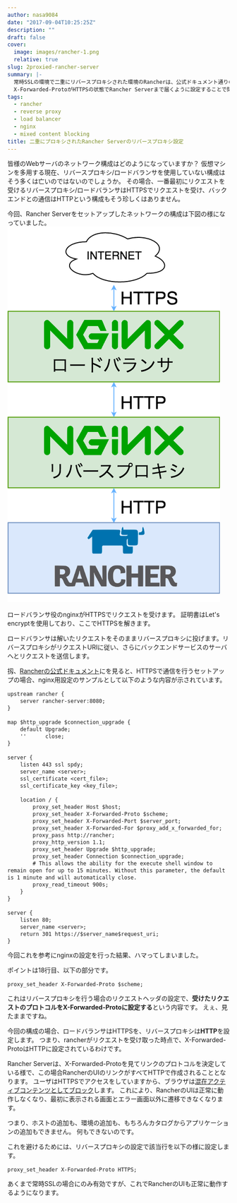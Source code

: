 ```yaml
---
author: nasa9084
date: "2017-09-04T10:25:25Z"
description: ""
draft: false
cover:
  image: images/rancher-1.png
  relative: true
slug: 2proxied-rancher-server
summary: |-
  常時SSLの環境で二重にリバースプロキシされた環境のRancherは、公式ドキュメント通りの設定を行っても正常に動作しません。
  X-Forwarded-ProtoがHTTPSの状態でRancher Serverまで届くように設定することで問題を解消できます。
tags:
  - rancher
  - reverse proxy
  - load balancer
  - nginx
  - mixed content blocking
title: 二重にプロキシされたRancher Serverのリバースプロキシ設定
---
```



皆様のWebサーバのネットワーク構成はどのようになっていますか？
仮想マシンを多用する現在、リバースプロキシ/ロードバランサを使用していない構成はそう多くは亡いのではないのでしょうか。
その場合、一番最初にリクエストを受けるリバースプロキシ/ロードバランサはHTTPSでリクエストを受け、バックエンドとの通信はHTTPという構成もそう珍しくはありません。

今回、Rancher Serverをセットアップしたネットワークの構成は下図の様になっていました。
![2proxied-rancher](images/2proxied-rancher.png)

ロードバランサ役のnginxがHTTPSでリクエストを受けます。
証明書はLet's encryptを使用しており、ここでHTTPSを解きます。

ロードバランサは解いたリクエストをそのままリバースプロキシに投げます。リバースプロキシがリクエストURIに従い、さらにバックエンドサービスのサーバへとリクエストを送信します。

扨、[Rancherの公式ドキュメント](http://rancher.com/docs/rancher/latest/en/installing-rancher/installing-server/basic-ssl-config/)にを見ると、HTTPSで通信を行うセットアップの場合、nginx用設定のサンプルとして以下のような内容が示されています。

``` nginx
upstream rancher {
    server rancher-server:8080;
}

map $http_upgrade $connection_upgrade {
    default Upgrade;
    ''      close;
}

server {
    listen 443 ssl spdy;
    server_name <server>;
    ssl_certificate <cert_file>;
    ssl_certificate_key <key_file>;

    location / {
        proxy_set_header Host $host;
        proxy_set_header X-Forwarded-Proto $scheme;
        proxy_set_header X-Forwarded-Port $server_port;
        proxy_set_header X-Forwarded-For $proxy_add_x_forwarded_for;
        proxy_pass http://rancher;
        proxy_http_version 1.1;
        proxy_set_header Upgrade $http_upgrade;
        proxy_set_header Connection $connection_upgrade;
        # This allows the ability for the execute shell window to remain open for up to 15 minutes. Without this parameter, the default is 1 minute and will automatically close.
        proxy_read_timeout 900s;
    }
}

server {
    listen 80;
    server_name <server>;
    return 301 https://$server_name$request_uri;
}
```

今回これを参考にnginxの設定を行った結果、ハマってしまいました。

ポイントは18行目、以下の部分です。

``` nginx
proxy_set_header X-Forwarded-Proto $scheme;
```

これはリバースプロキシを行う場合のリクエストヘッダの設定で、**受けたリクエストのプロトコルをX-Forwarded-Protoに設定する**という内容です。
えぇ、見たままですね。

今回の構成の場合、ロードバランサはHTTPSを、リバースプロキシは**HTTP**を設定します。
つまり、rancherがリクエストを受け取った時点で、X-Forwarded-ProtoはHTTPに設定されているわけです。

Rancher Serverは、X-Forwarded-Protoを見てリンクのプロトコルを決定している様で、この場合RancherのUIのリンクがすべてHTTPで作成されることとなります。
ユーザはHTTPSでアクセスをしていますから、ブラウザは[混在アクティブコンテンツとしてブロック](https://support.mozilla.org/ja/kb/mixed-content-blocking-firefox)します。
これにより、RancherのUIは正常に動作しなくなり、最初に表示される画面とエラー画面以外に遷移できなくなります。

つまり、ホストの追加も、環境の追加も、もちろんカタログからアプリケーションの追加もできません。
何もできないのです。

これを避けるためには、リバースプロキシの設定で該当行を以下の様に設定します。

``` nginx
proxy_set_header X-Forwarded-Proto HTTPS;
```

あくまで常時SSLの場合にのみ有効ですが、これでRancherのUIも正常に動作するようになります。

